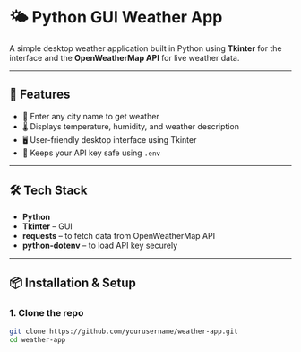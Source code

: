 # 🌤️ Python GUI Weather App

A simple desktop weather application built in Python using **Tkinter** for the interface and the **OpenWeatherMap API** for live weather data.

---

## 🚀 Features

- 🌆 Enter any city name to get weather
- 🌡️ Displays temperature, humidity, and weather description
- 🖥️ User-friendly desktop interface using Tkinter
- 🔐 Keeps your API key safe using `.env`

---

## 🛠️ Tech Stack

- **Python**
- **Tkinter** – GUI
- **requests** – to fetch data from OpenWeatherMap API
- **python-dotenv** – to load API key securely

---

## 📦 Installation & Setup

### 1. Clone the repo
```bash
git clone https://github.com/yourusername/weather-app.git
cd weather-app
